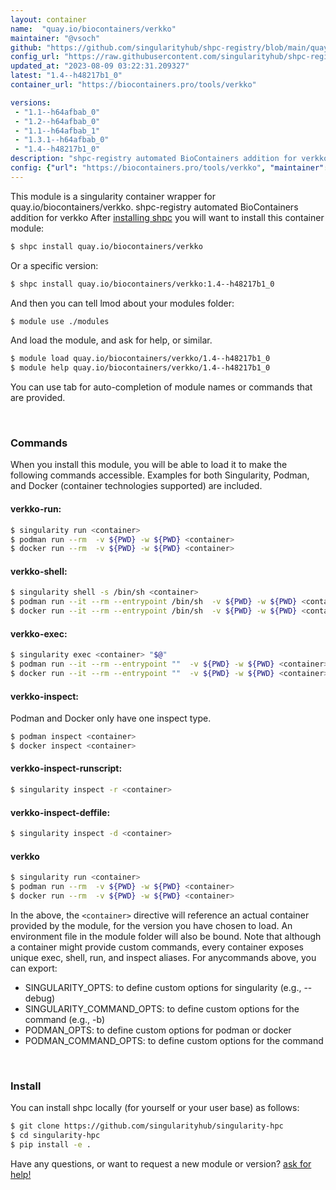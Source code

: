 ```yaml
---
layout: container
name:  "quay.io/biocontainers/verkko"
maintainer: "@vsoch"
github: "https://github.com/singularityhub/shpc-registry/blob/main/quay.io/biocontainers/verkko/container.yaml"
config_url: "https://raw.githubusercontent.com/singularityhub/shpc-registry/main/quay.io/biocontainers/verkko/container.yaml"
updated_at: "2023-08-09 03:22:31.209327"
latest: "1.4--h48217b1_0"
container_url: "https://biocontainers.pro/tools/verkko"

versions:
 - "1.1--h64afbab_0"
 - "1.2--h64afbab_0"
 - "1.1--h64afbab_1"
 - "1.3.1--h64afbab_0"
 - "1.4--h48217b1_0"
description: "shpc-registry automated BioContainers addition for verkko"
config: {"url": "https://biocontainers.pro/tools/verkko", "maintainer": "@vsoch", "description": "shpc-registry automated BioContainers addition for verkko", "latest": {"1.4--h48217b1_0": "sha256:84b01d7fa81b2b21989115eac69a3e8f8130ff53087aa82ac21abc34ba15277f"}, "tags": {"1.1--h64afbab_0": "sha256:7f5e46ea6b03f3d1873c4a06b681f24a9db1bda10a03d4b0e59f0a4d881d6d4a", "1.2--h64afbab_0": "sha256:d4f8db736d1df768b5afc2b5d8e4f29634356f6f51f0a6eb8c411a4835fbfb4f", "1.1--h64afbab_1": "sha256:d88c307bac8a0dfed25ec704fe2a48ccb9fd306ff7f82e35797d9411765eada4", "1.3.1--h64afbab_0": "sha256:8926929ff7a981038908e25a3712c26044084b059c71b2578a6883d0043d55a8", "1.4--h48217b1_0": "sha256:84b01d7fa81b2b21989115eac69a3e8f8130ff53087aa82ac21abc34ba15277f"}, "docker": "quay.io/biocontainers/verkko"}
---
```


This module is a singularity container wrapper for quay.io/biocontainers/verkko.
shpc-registry automated BioContainers addition for verkko
After [installing shpc](#install) you will want to install this container module:


```bash
$ shpc install quay.io/biocontainers/verkko
```

Or a specific version:

```bash
$ shpc install quay.io/biocontainers/verkko:1.4--h48217b1_0
```

And then you can tell lmod about your modules folder:

```bash
$ module use ./modules
```

And load the module, and ask for help, or similar.

```bash
$ module load quay.io/biocontainers/verkko/1.4--h48217b1_0
$ module help quay.io/biocontainers/verkko/1.4--h48217b1_0
```

You can use tab for auto-completion of module names or commands that are provided.

<br>

### Commands

When you install this module, you will be able to load it to make the following commands accessible.
Examples for both Singularity, Podman, and Docker (container technologies supported) are included.

#### verkko-run:

```bash
$ singularity run <container>
$ podman run --rm  -v ${PWD} -w ${PWD} <container>
$ docker run --rm  -v ${PWD} -w ${PWD} <container>
```

#### verkko-shell:

```bash
$ singularity shell -s /bin/sh <container>
$ podman run --it --rm --entrypoint /bin/sh  -v ${PWD} -w ${PWD} <container>
$ docker run --it --rm --entrypoint /bin/sh  -v ${PWD} -w ${PWD} <container>
```

#### verkko-exec:

```bash
$ singularity exec <container> "$@"
$ podman run --it --rm --entrypoint ""  -v ${PWD} -w ${PWD} <container> "$@"
$ docker run --it --rm --entrypoint ""  -v ${PWD} -w ${PWD} <container> "$@"
```

#### verkko-inspect:

Podman and Docker only have one inspect type.

```bash
$ podman inspect <container>
$ docker inspect <container>
```

#### verkko-inspect-runscript:

```bash
$ singularity inspect -r <container>
```

#### verkko-inspect-deffile:

```bash
$ singularity inspect -d <container>
```



#### verkko

```bash
$ singularity run <container>
$ podman run --rm  -v ${PWD} -w ${PWD} <container>
$ docker run --rm  -v ${PWD} -w ${PWD} <container>
```


In the above, the `<container>` directive will reference an actual container provided
by the module, for the version you have chosen to load. An environment file in the
module folder will also be bound. Note that although a container
might provide custom commands, every container exposes unique exec, shell, run, and
inspect aliases. For anycommands above, you can export:

 - SINGULARITY_OPTS: to define custom options for singularity (e.g., --debug)
 - SINGULARITY_COMMAND_OPTS: to define custom options for the command (e.g., -b)
 - PODMAN_OPTS: to define custom options for podman or docker
 - PODMAN_COMMAND_OPTS: to define custom options for the command

<br>

### Install

You can install shpc locally (for yourself or your user base) as follows:

```bash
$ git clone https://github.com/singularityhub/singularity-hpc
$ cd singularity-hpc
$ pip install -e .
```

Have any questions, or want to request a new module or version? [ask for help!](https://github.com/singularityhub/singularity-hpc/issues)
